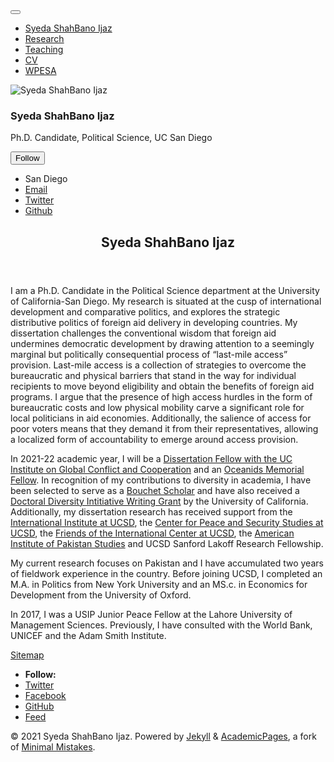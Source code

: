 
<!doctype html><html lang="en" class="no-js"><head><meta charset="utf-8"> <!-- begin SEO --><title>Vikram Bahure</title><meta property="og:locale" content="en-US"><meta property="og:site_name" content="Vikram Bahure"><meta property="og:title" content="Vikram Bahure"><link rel="canonical" href="https://vbahure.github.io/"><meta property="og:url" content="https://ssijaz.github.io/"><meta property="og:description" content="About me"><meta name="twitter:site" content="@shahbano_ijaz"><meta name="twitter:title" content="Syeda ShahBano Ijaz"><meta name="twitter:description" content="About me"><meta name="twitter:url" content="https://ssijaz.github.io/"><meta name="twitter:card" content="summary"> <script type="application/ld+json"> { "@context" : "http://schema.org", "@type" : "Person", "name" : "Syeda ShahBano Ijaz", "url" : "https://bahure.github.io", "sameAs" : null } </script> <!-- end SEO --><link href="https://ssijaz.github.io/feed.xml" type="application/atom+xml" rel="alternate" title="Syeda ShahBano Ijaz Feed"> <!-- http://t.co/dKP3o1e --><meta name="HandheldFriendly" content="True"><meta name="MobileOptimized" content="320"><meta name="viewport" content="width=device-width, initial-scale=1.0"> <script> document.documentElement.className = document.documentElement.className.replace(/\bno-js\b/g, '') + ' js '; </script> <!-- For all browsers --><link rel="stylesheet" href="https://ssijaz.github.io/assets/css/main.css"><meta http-equiv="cleartype" content="on"> <!-- start custom head snippets --><link rel="apple-touch-icon" sizes="180x180" href="ssijaz.github.io/images/apple-touch-icon.png"><link rel="icon" type="image/png" sizes="32x32" href="ssijaz.github.io/images/favicon-32x32.png"><link rel="icon" type="image/png" sizes="16x16" href="ssijaz.github.io/images/favicon-16x16.png"><link rel="manifest" href="ssijaz.github.io/images/site.webmanifest"><link rel="mask-icon" href="ssijaz.github.io/images/safari-pinned-tab.svg" color="#5bbad5"><meta name="msapplication-TileColor" content="#da532c"><meta name="theme-color" content="#ffffff"><link rel="shortcut icon" type="image/x-icon" href="ssijaz.github.io/images/favicon.ico"> <script type="text/x-mathjax-config"> MathJax.Hub.Config({ TeX: { equationNumbers: { autoNumber: "all" } } }); </script> <script type="text/x-mathjax-config"> MathJax.Hub.Config({ tex2jax: { inlineMath: [ ['$','$'], ["\\(","\\)"] ], processEscapes: true } }); </script> <script src='https://cdnjs.cloudflare.com/ajax/libs/mathjax/2.7.4/latest.js?config=TeX-MML-AM_CHTML' async></script> <!-- end custom head snippets --></head><body> <!--[if lt IE 9]><div class="notice--danger align-center" style="margin: 0;">You are using an <strong>outdated</strong> browser. Please <a href="http://browsehappy.com/">upgrade your browser</a> to improve your experience.</div><![endif]--><div class="masthead"><div class="masthead__inner-wrap"><div class="masthead__menu"><nav id="site-nav" class="greedy-nav"> <button><div class="navicon"></div></button><ul class="visible-links"><li class="masthead__menu-item masthead__menu-item--lg"><a href="https://ssijaz.github.io/">Syeda ShahBano Ijaz</a></li><li class="masthead__menu-item"><a href="https://ssijaz.github.io/research/">Research</a></li><li class="masthead__menu-item"><a href="https://ssijaz.github.io/teaching/">Teaching</a></li><li class="masthead__menu-item"><a href="https://ssijaz.github.io/cv/">CV</a></li><li class="masthead__menu-item"><a href="https://ssijaz.github.io/wpesa/">WPESA</a></li></ul><ul class="hidden-links hidden"></ul></nav></div></div></div><div id="main" role="main"><div class="sidebar sticky"><div itemscope itemtype="http://schema.org/Person"><div class="author__avatar"> <img src="https://ssijaz.github.io/files/SB_display.jpg" alt="Syeda ShahBano Ijaz"></div><div class="author__content"><h3 class="author__name">Syeda ShahBano Ijaz</h3><p class="author__bio">Ph.D. Candidate, Political Science, UC San Diego</p></div><div class="author__urls-wrapper"> <button class="btn btn--inverse">Follow</button><ul class="author__urls social-icons"><li><i class="fa fa-fw fa-map-marker" aria-hidden="true"></i> San Diego</li><li><a href="mailto:ssijaz@ucsd.edu"><i class="fas fa-fw fa-envelope" aria-hidden="true"></i> Email</a></li><li><a href="https://twitter.com/@shahbano_ijaz"><i class="fab fa-fw fa-twitter-square" aria-hidden="true"></i> Twitter</a></li><li><a href="https://github.com/ssijaz"><i class="fab fa-fw fa-github" aria-hidden="true"></i> Github</a></li></ul></div></div></div><article class="page" itemscope itemtype="http://schema.org/CreativeWork"><meta itemprop="headline" content="Syeda ShahBano Ijaz"><meta itemprop="description" content="About me"><div class="page__inner-wrap"><header><h1 class="page__title" itemprop="headline">Syeda ShahBano Ijaz</h1></header><section class="page__content" itemprop="text"><p>I am a Ph.D. Candidate in the Political Science department at the University of California-San Diego. My research is situated at the cusp of international development and comparative politics, and explores the strategic distributive politics of foreign aid delivery in developing countries. My dissertation challenges the conventional wisdom that foreign aid undermines democratic development by drawing attention to a seemingly marginal but politically consequential process of “last-mile access” provision. Last-mile access is a collection of strategies to overcome the bureaucratic and physical barriers that stand in the way for individual recipients to move beyond eligibility and obtain the benefits of foreign aid programs. I argue that the presence of high access hurdles in the form of bureaucratic costs and low physical mobility carve a significant role for local politicians in aid economies. Additionally, the salience of access for poor voters means that they demand it from their representatives, allowing a localized form of accountability to emerge around access provision.</p><p>In 2021-22 academic year, I will be a <a href="https://igcc.ucsd.edu/funding/who-igcc-funds/fellows.html">Dissertation Fellow with the UC Institute on Global Conflict and Cooperation</a> and an <a href="https://collab.ucsd.edu/display/GDCP/Oceanids+Fellowships">Oceanids Memorial Fellow</a>. In recognition of my contributions to diversity in academia, I have been selected to serve as a <a href="https://grad.ucsd.edu/diversity/programs/bouchet/index.html">Bouchet Scholar</a> and have also received a <a href="https://www.ucop.edu/graduate-studies/initiatives-outreach/uc-hsi-ddi.html">Doctoral Diversity Intitiative Writing Grant</a> by the University of California. Additionally, my dissertation research has received support from the <a href="https://internationalinstitute.ucsd.edu">International Institute at UCSD</a>, the <a href="https://cpass.ucsd.edu">Center for Peace and Security Studies at UCSD</a>, the <a href="https://global.ucsd.edu/intl-community-support/friends/index.html">Friends of the International Center at UCSD</a>, the <a href="https://www.pakistanstudies-aips.org">American Institute of Pakistan Studies</a> and UCSD Sanford Lakoff Research Fellowship.</p><p>My current research focuses on Pakistan and I have accumulated two years of fieldwork experience in the country. Before joining UCSD, I completed an M.A. in Politics from New York University and an MS.c. in Economics for Development from the University of Oxford.</p><p>In 2017, I was a USIP Junior Peace Fellow at the Lahore University of Management Sciences. Previously, I have consulted with the World Bank, UNICEF and the Adam Smith Institute.</p></section><footer class="page__meta"></footer></div></article></div><div class="page__footer"><footer> <!-- start custom footer snippets --> <a href="/sitemap/">Sitemap</a> <!-- end custom footer snippets --><div class="page__footer-follow"><ul class="social-icons"><li><strong>Follow:</strong></li><li><a href="https://twitter.com/@shahbano_ijaz"><i class="fab fa-twitter-square" aria-hidden="true"></i> Twitter</a></li><li><a href="https://facebook.com/facebook.com/syeda.s.ijaz"><i class="fab fa-facebook-square" aria-hidden="true"></i> Facebook</a></li><li><a href="http://github.com/ssijaz"><i class="fab fa-github" aria-hidden="true"></i> GitHub</a></li><li><a href="https://ssijaz.github.io/feed.xml"><i class="fa fa-fw fa-rss-square" aria-hidden="true"></i> Feed</a></li></ul></div><div class="page__footer-copyright">&copy; 2021 Syeda ShahBano Ijaz. Powered by <a href="http://jekyllrb.com" rel="nofollow">Jekyll</a> &amp; <a href="https://github.com/academicpages/academicpages.github.io">AcademicPages</a>, a fork of <a href="https://mademistakes.com/work/minimal-mistakes-jekyll-theme/" rel="nofollow">Minimal Mistakes</a>.</div></footer></div><script src="https://ssijaz.github.io/assets/js/main.min.js"></script> <script> (function(i,s,o,g,r,a,m){i['GoogleAnalyticsObject']=r;i[r]=i[r]||function(){ (i[r].q=i[r].q||[]).push(arguments)},i[r].l=1*new Date();a=s.createElement(o), m=s.getElementsByTagName(o)[0];a.async=1;a.src=g;m.parentNode.insertBefore(a,m) })(window,document,'script','//www.google-analytics.com/analytics.js','ga'); ga('create', '', 'auto'); ga('send', 'pageview'); </script></body></html>
